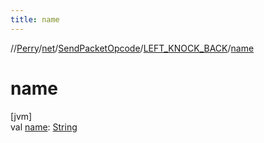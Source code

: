 ```yaml
---
title: name
---
```

//[Perry](../../../../index.html)/[net](../../index.html)/[SendPacketOpcode](../index.html)/[LEFT_KNOCK_BACK](index.html)/[name](name.html)



# name



[jvm]\
val [name](name.html): [String](https://kotlinlang.org/api/latest/jvm/stdlib/kotlin/-string/index.html)




